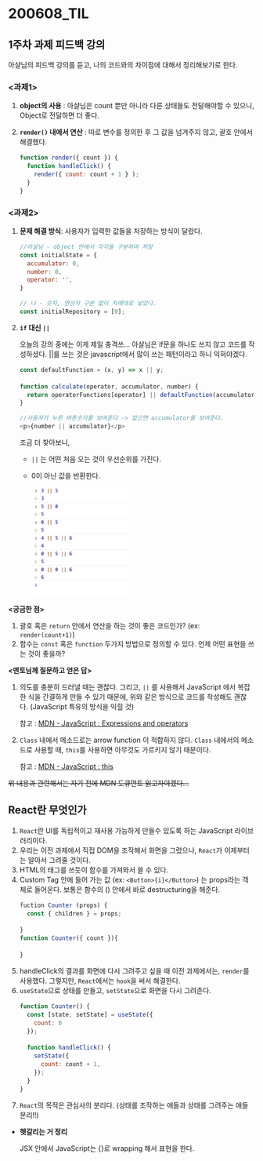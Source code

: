 200608_TIL
===

1주차 과제 피드백 강의
---
아샬님의 피드백 강의를 듣고, 나의 코드와의 차이점에 대해서 정리해보기로 한다.

### **<과제1>**

1. **object의 사용** : 아샬님은 count 뿐만 아니라 다른 상태들도 전달해야할 수 있으니, Object로 전달하면 더 좋다.
2. **```render()``` 내에서 연산** : 따로 변수를 정의한 후 그 값을 넘겨주지 않고, 괄호 안에서 해결했다.

    ```javascript
    function render({ count }) {
      function handleClick() {
        render({ count: count + 1 } );
      }
    }
    ```



### **<과제2>**

1. **문제 해결 방식**: 사용자가 입력한 값들을 저장하는 방식이 달랐다.

    ```javascript
    //아샬님 - object 안에서 각각을 구분하여 저장
    const initialState = {
      accumulator: 0,
      number: 0,
      operator: '',
    }
    ```
    ```javascript
    // 나 - 숫자, 연산자 구분 없이 차례대로 넣었다.
    const initialRepository = [0];
    ```

2. **```if``` 대신 ```||```**

    오늘의 강의 중에는 이게 제일 충격쓰... 아샬님은 if문을 하나도 쓰지 않고 코드를 작성하셨다. ||를 쓰는 것은 javascript에서 많이 쓰는 패턴이라고 하니 익혀야겠다.

    ```javascript
    const defaultFunction = (x, y) => x || y;

    function calculate(operator, accumulator, number) {
      return operatorFunctions[operator] || defaultFunction(accumulator, number);
    }
    ```
    ```javascript
    //사용자가 누른 버튼숫자를 보여준다 -> 없으면 accumulator를 보여준다.
    <p>{number || accumulator}</p>
    ```

    
    조금 더 찾아보니,
    * ```||``` 는 어떤 처음 오는 것이 우선순위를 가진다.
    * 0이 아닌 값을 반환한다.




      <img src = "./images/javascript-or.png" width="200px">

**<궁금한 점>**
1. 괄호 혹은 ```return``` 안에서 연산을 하는 것이 좋은 코드인가? (ex: ```render(count+1)```)
2. 함수는 ```const``` 혹은 ```function``` 두가지 방법으로 정의할 수 있다. 언제 어떤 표현을 쓰는 것이 좋을까?

**<멘토님께 질문하고 얻은 답>**

1. 의도를 충분히 드러낼 때는 괜찮다. 그리고, ```||``` 를 사용해서 JavaScript 에서 복잡한 식을 간결하게 만들 수 있기 때문에, 위와 같은 방식으로 코드를 작성해도 괜찮다. (JavaScript 특유의 방식을 익힐 것)

    참고 : [MDN - JavaScript : Expressions and operators](https://developer.mozilla.org/en-US/docs/Web/JavaScript/Reference/Operators "mdn link")

2. ```Class``` 내에서 메소드로는 arrow function 이 적합하지 않다. ```Class``` 내에서의 메소드로 사용할 때, ```this```를 사용하면 아무것도 가르키지 않기 때문이다.

    참고 : [MDN - JavaScript : this](https://developer.mozilla.org/en-US/docs/Web/JavaScript/Reference/Operators/this "mdn link")

    


~~위 내용과 관련해서는 자기 전에 MDN 도큐먼트 읽고자야겠다...~~





React란 무엇인가
---

1. ```React```란 UI를 독립적이고 재사용 가능하게 만들수 있도록 하는 JavaScript 라이브러리이다.
2. 우리는 이전 과제에서 직접 DOM을 조작해서 화면을 그렸으나, ```React```가 이제부터는 알아서 그려줄 것이다.
3. HTML의 태그를 쓰듯이 함수를 가져와서 쓸 수 있다.
4. Custom Tag 안에 들어 가는 값 (ex: ```<Button>{i}</Button>```) 는 props라는 객체로 들어온다. 보통은 함수의 () 안에서 바로 destructuring을 해준다. 
    ```javascript
    fuction Counter (props) {
      const { children } = props;

    }
    function Counter({ count }){

    }
    ``` 
5. handleClick의 결과를 화면에 다시 그려주고 싶을 때 이전 과제에서는, ```render```를 사용했다. 그렇지만, ```React```에서는 ```hook```을 써서 해결한다.
6. ```useState```으로 상태를 만들고, ```setState```으로 화면을 다시 그려준다.
    ```javascript
    function Counter() {
      const [state, setState] = useState({
        count: 0 
      });

      function handleClick() {
        setState({
          count: count + 1,
        });
      }
    }
    ```
7. ```React```의 목적은 관심사의 분리다. (상태를 조작하는 애들과 상태를 그려주는 애들 분리!!)


* **헷갈리는 거 정리**

  JSX 안에서 JavaScript는 {}로 wrapping 해서 표현을 한다.





